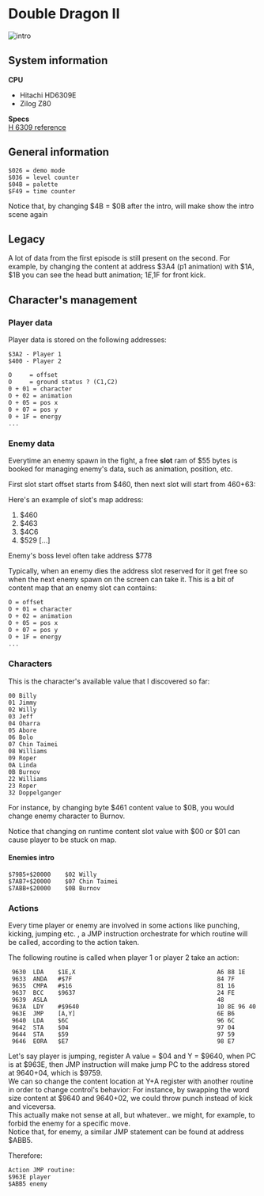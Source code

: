 # Double Dragon II

![intro](https://github.com/user-attachments/assets/fcf78f78-c200-42dd-b9b3-0784a8dd53e8)

## System information

**CPU**
* Hitachi HD6309E
* Zilog Z80

**Specs**<br>
[H 6309 reference](../specs/Motorola%206809%20and%20Hitachi%206309%20Programming%20Reference%20(Darren%20Atkinson).pdf)

## General information

```
$026 = demo mode
$036 = level counter
$04B = palette 
$F49 = time counter
```

Notice that, by changing $4B = $0B after the intro, will make show the intro scene again

## Legacy

A lot of data from the first episode is still present on the second.
For example, by changing the content at address $3A4 (p1 animation) with $1A, $1B you can see the head butt animation; $1E,$1F for front kick.

## Character's management

### Player data

Player data is stored on the following addresses:

```
$3A2 - Player 1
$400 - Player 2
```

```
O     = offset
O     = ground status ? (C1,C2)
0 + 01 = character
O + 02 = animation
O + 05 = pos x
0 + 07 = pos y
0 + 1F = energy
...
```

### Enemy data

Everytime an enemy spawn in the fight, a free **slot** ram of $55 bytes is booked for managing enemy's data, such as animation, position, etc.

First slot start offset starts from $460, then next slot will start from $460+$63:

Here's an example of slot's map address:

1. $460
2. $463
3. $4C6
4. $529
[...]

Enemy's boss level often take address $778

Typically, when an enemy dies the address slot reserved for it get free so when the next enemy spawn on the screen can take it.
This is a bit of content map that an enemy slot can contains:

```
O = offset
O + 01 = character
O + 02 = animation
O + 05 = pos x
O + 07 = pos y
O + 1F = energy
...
```

### Characters

This is the character's available value that I discovered so far:

```
00 Billy
01 Jimmy
02 Willy
03 Jeff
04 Oharra
05 Abore
06 Bolo
07 Chin Taimei
08 Williams
09 Roper
0A Linda 
0B Burnov
22 Williams
23 Roper
32 Doppelganger
```

For instance, by changing byte $461 content value to $0B, you would change enemy character to Burnov.

Notice that changing on runtime content slot value with $00 or $01 can cause player to be stuck on map.

#### Enemies intro
```
$79B5+$20000	$02	Willy
$7AB7+$20000	$07	Chin Taimei
$7ABB+$20000	$0B	Burnov
```

### Actions ###

Every time player or enemy are involved in some actions like punching, kicking, jumping etc. , a JMP
instruction orchestrate for which routine will be called, according to the action taken.

The following routine is called when player 1 or player 2 take an action:

```
 9630  LDA    $1E,X                                        A6 88 1E
 9633  ANDA   #$7F                                         84 7F
 9635  CMPA   #$16                                         81 16
 9637  BCC    $9637                                        24 FE
 9639  ASLA                                                48
 963A  LDY    #$9640                                       10 8E 96 40
 963E  JMP    [A,Y]                                        6E B6
 9640  LDA    $6C                                          96 6C
 9642  STA    $04                                          97 04
 9644  STA    $59                                          97 59
 9646  EORA   $E7                                          98 E7
```

Let's say player is jumping, register A value = $04 and Y = $9640, when PC is at $963E, then JMP instruction will make jump PC to the address stored at $9640+$04, which is $9759.
<br>
We can so change the content location at Y+A register with another routine in order to change control's behavior:
For instance, by swapping the word size content at $9640 and $9640+$02, we could throw punch instead of kick and viceversa.
<br>
This actually make not sense at all, but whatever.. we might, for example, to forbid the enemy for a specific move.
<br>
Notice that, for enemy, a similar JMP statement can be found at address $ABB5.

Therefore:

```
Action JMP routine:
$963E player
$ABB5 enemy
```
